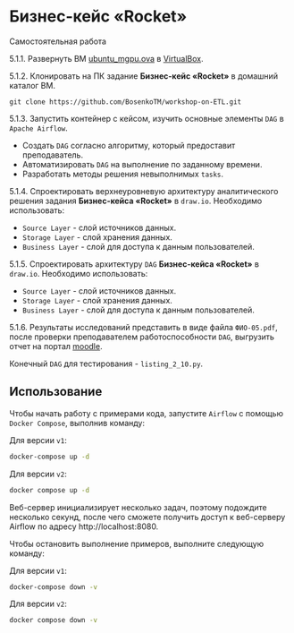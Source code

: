 # Бизнес-кейс «Rocket»

Самостоятельная работа

5.1.1. Развернуть ВМ [ubuntu_mgpu.ova](https://disk.yandex.ru/d/Psofa9xtbgUEOw) в [VirtualBox](https://disk.yandex.ru/d/3fD00plnL_a4Cw).

5.1.2. Клонировать на ПК задание **Бизнес-кейс «Rocket»** в домашний каталог ВМ. 

`git clone https://github.com/BosenkoTM/workshop-on-ETL.git`

5.1.3. Запустить контейнер с кейсом, изучить  основные элементы `DAG` в `Apache Airflow`. 
   - Создать `DAG` согласно алгоритму, который предоставит преподаватель.
   - Автоматизировать `DAG` на выполнение по заданному времени.
   - Разработать методы решения невыполнимых `tasks`.

5.1.4. Спроектировать верхнеуровневую архитектуру аналитического решения задания **Бизнес-кейса «Rocket»** в `draw.io`. Необходимо использовать:
   - `Source Layer` - слой источников данных.
   - `Storage Layer` - слой хранения данных.
   - `Business Layer` - слой для доступа к данным пользователей.

5.1.5. Спроектировать архитектуру `DAG` **Бизнес-кейса «Rocket»** в `draw.io`. Необходимо использовать:
   - `Source Layer` - слой источников данных.
   - `Storage Layer` - слой хранения данных.
   - `Business Layer` - слой для доступа к данным пользователей.

5.1.6. Результаты исследований представить в виде файла `ФИО-05.pdf`, после проверки преподавателем работоспособности `DAG`, выгрузить отчет на портал [moodle](http://95.131.149.21/moodle/mod/assign/view.php?id=747).

Конечный `DAG` для тестирования - `listing_2_10.py`.

## Использование

Чтобы начать работу с примерами кода, запустите `Airflow` с помощью `Docker Compose`, выполнив команду:

Для версии `v1`:

```bash
docker-compose up -d
```
Для версии `v2`:

```bash
docker compose up -d
```

Веб-сервер инициализирует несколько задач, поэтому подождите несколько секунд, после чего сможете получить доступ к веб-серверу Airflow по адресу http://localhost:8080.

Чтобы остановить выполнение примеров, выполните следующую команду:

Для версии `v1`:

```bash
docker-compose down -v
```
Для версии `v2`:

```bash
docker compose down -v
```